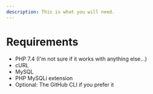```yaml
---
description: This is what you will need.
---
```


# Requirements

* PHP 7.4 (I'm not sure if it works with anything else...)
* cURL
* MySQL
* PHP MySQLi extension
* Optional: The GitHub CLI if you prefer it
